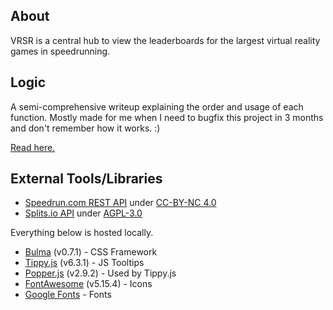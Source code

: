 ## About

VRSR is a central hub to view the leaderboards for the largest virtual reality games in speedrunning.

## Logic

A semi-comprehensive writeup explaining the order and usage of each function. Mostly made for me when I need to bugfix this project in 3 months and don't remember how it works. :)

[Read here.](docs/LOGIC.md)

## External Tools/Libraries

- [Speedrun.com REST API](https://github.com/speedruncomorg/api) under [CC-BY-NC 4.0](https://github.com/speedruncomorg/api#content-license)
- [Splits.io API](https://github.com/glacials/splits-io/blob/master/docs/api.md) under [AGPL-3.0](https://github.com/glacials/splits-io/blob/main/LICENSE)

Everything below is hosted locally.

- [Bulma](https://bulma.io/) (v0.7.1) - CSS Framework
- [Tippy.js](https://atomiks.github.io/tippyjs/) (v6.3.1) - JS Tooltips
- [Popper.js](https://popper.js.org/) (v2.9.2) - Used by Tippy.js
- [FontAwesome](https://fontawesome.com/) (v5.15.4) - Icons
- [Google Fonts](https://fonts.google.com/) - Fonts